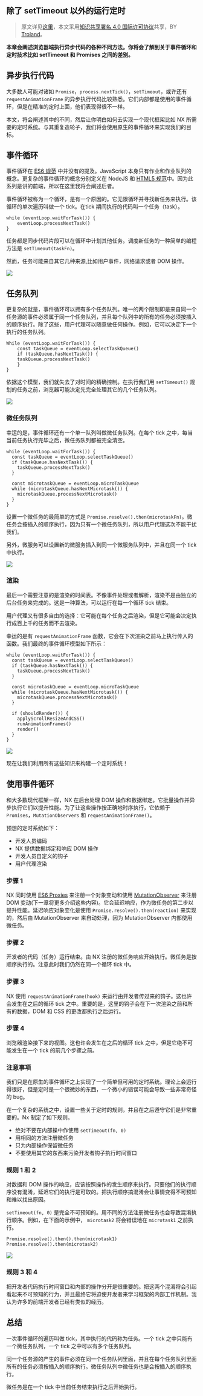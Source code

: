 ## 除了 setTimeout 以外的运行定时

> 原文详见[这里](https://blog.risingstack.com/writing-a-javascript-framework-execution-timing-beyond-settimeout/)，本文采用[知识共享署名 4.0 国际许可协议](http://creativecommons.org/licenses/by/4.0/)共享，BY [Troland](https://github.com/Troland)。

**本章会阐述浏览器端执行异步代码的各种不同方法。你将会了解到关于事件循环和定时技术比如 setTimeout 和 Promises 之间的差别。**

## 异步执行代码

大多数人可能对诸如 `Promise`，`process.nextTick()`，`setTimeout`，或许还有 `requestAnimationFrame` 的异步执行代码比较熟悉。它们内部都是使用的事件循环，但是在精准的定时上面，他们表现得很不一样。

本文，将会阐述其中的不同，然后让你明白如何去实现一个现代框架比如 NX 所需要的定时系统。与其重复造轮子，我们将会使用原生的事件循环来实现我们的目标。

## 事件循环

事件循环在 [ES6 规范](http://www.ecma-international.org/ecma-262/6.0/) 中并没有的提及。JavaScript 本身只有作业和作业队列的概念。更复杂的事件循环的概念分别定义在 NodeJS 和 [HTML5 规范](https://www.w3.org/TR/2016/CR-html51-20160621/webappapis.html#event-loops)中。因为此系列是讲的前端，所以在这里我将会阐述后者。

事件循环被称为一个循环，是有一个原因的。它无限循环并寻找新任务来执行。该循环的单次遍历叫做一个 tick。在tick 期间执行的代码叫一个任务（task）。

```
while (eventLoop.waitForTask()) {
	eventLoop.processNextTask()
}
```

任务都是同步代码片段可以在循环中计划其他任务。调度新任务的一种简单的编程方法是 `setTimeout(taskFn)`。

然而，任务可能来自其它几种来源,比如用户事件，网络请求或者 DOM 操作。

![](./assets/Execution_timing_event_lopp_with_tasks-1470127590983.svg)

## 任务队列

更复杂的就是，事件循环可以拥有多个任务队列。唯一的两个限制即是来自同一个任务源的事件必须属于同一个任务队列，并且每个队列中的所有的任务必须按插入的顺序执行。除了这些，用户代理可以随意做任何操作。例如，它可以决定下一个执行的任务队列。

```
While (eventLoop.waitForTask()) {
	const taskQueue = eventLoop.selectTaskQueue()
	if (taskQueue.hasNextTask()) {
    taskQueue.processNextTask()
	}
}
```

依据这个模型，我们就失去了对时间的精确控制。在执行我们用 `setTimeout()`  规划的任务之前，浏览器可能决定先完全处理其它的几个任务队列。

![](http://blog-assets.risingstack.com/2016/Aug/Execution_timing_event_loop_with_task_queues-1470127624172.svg)

### 微任务队列

幸运的是，事件循环还有一个单一队列叫做微任务队列。在每个 tick 之中，每当当前任务执行完毕之后，微任务队列都被完全清空。

```
while (eventLoop.waitForTask()) {
  const taskQueue = eventLoop.selectTaskQueue()
  if (taskQueue.hasNextTask()) {
    taskQueue.processNextTask()
  }
  
  const microtaskQueue = eventLoop.microTaskQueue
  while (microtaskQueue.hasNextMicrotask()) {
    microtaskQueue.processNextMicrotask()
  }
}
```

设置一个微任务的最简单的方式是 `Promise.resolve().then(microtaskFn)`。微任务会按插入的顺序执行，因为只有一个微任务队列，所以用户代理这次不能干扰我们。

另外，微服务可以设置新的微服务插入到同一个微服务队列中，并且在同一个 tick 中执行。

![](./assets/Execution_timing_event_loop_with_microtask_queue-1470127679393.svg)

### 渲染

最后一个需要注意的是渲染的时间表。不像事件处理或者解析，渲染不是由独立的后台任务来完成的。这是一种算法，可以运行在每一个循环 tick 结束。

用户代理又有很多自由的选择：它可能在每个任务之后渲染，但是它可能会决定执行成百上千的任务而不去渲染。

幸运的是有 `requestAnimationFrame` 函数，它会在下次渲染之前马上执行传入的函数。我们最终的事件循环模型如下所示：

```
while (eventLoop.waitForTask()) {
  const taskQueue = eventLoop.selectTaskQueue()
  if (taskQueue.hasNextTask()) {
    taskQueue.processNextTask()
  }
  
  const microtaskQueue = eventLoop.microTaskQueue
  while (microtaskQueue.hasNextMicrotask()) {
    microtaskQueue.processNextMicrotask()
  }
  
  if (shouldRender()) {
    applyScrollResizeAndCSS()
    runAnimationFrames()
    render()
  }
}
```

![](./assets/Execution_timing_event_loop_with_rendering-1470127703068.svg)

现在让我们利用所有这些知识来构建一个定时系统！

## 使用事件循环

和大多数现代框架一样，NX 在后台处理 DOM 操作和数据绑定。它批量操作并异步执行它们以提升性能。为了让这些操作按正确地时序执行，它依赖于 `Promises`，`MutationObservers` 和 `requestAnimationFrame()`。

预想的定时系统如下：

- 开发人员编码
- NX 提供数据绑定和响应 DOM 操作 
- 开发人员自定义的钩子
- 用户代理渲染

### 步骤 1

NX 同时使用 [ES6 Proxies](https://ponyfoo.com/articles/es6-proxies-in-depth) 来注册一个对象变动和使用 [MutationObserver](https://davidwalsh.name/mutationobserver-api) 来注册 DOM 变动(下一章将更多介绍这些内容)。它会延迟响应，作为微任务的第二步以提升性能。延迟响应对象变化是使用 `Promise.resolve().then(reaction)` 来实现的，然后由 MutationObserver 来自动处理，因为 MutationObserver 内部使用微任务。


### 步骤 2

开发者的代码（任务）运行结束。由 NX 注册的微任务响应开始执行。微任务是按顺序执行的。注意此时我们仍然在同一个循环 tick 中。

### 步骤 3

NX 使用 `requestAnimationFrame(hook)` 来运行由开发者传过来的钩子。这也许会发生在之后的循环 tick 之中。重要的是，这里的钩子会在下一次渲染之前和所有的数据，DOM 和 CSS 的更改都执行之后运行。

### 步骤 4

浏览器渲染接下来的视图。这也许会发生在之后的循环 tick 之中，但是它绝不可能发生在一个 tick 的前几个步骤之前。

### 注意事项

我们只是在原生的事件循环之上实现了一个简单但可用的定时系统。理论上会运行得很好，但是定时是一个很微妙的东西，一个微小的错误可能会导致一些非常奇怪的 bug。

在一个复杂的系统之中，设置一些关于定时的规则，并且在之后遵守它们是非常重要的。Nx 制定了如下规则。

- 绝对不要在内部操中作使用 `setTimeout(fn, 0)`
- 用相同的方法注册微任务
- 只为内部操作保留微任务
- 不要使用其它的东西来污染开发者钩子执行时间窗口

### 规则 1 和 2

对数据和 DOM 操作的响应，应该按照操作的发生顺序来执行。只要他们的执行顺序没有混淆，延迟它们的执行是可取的。把执行顺序搞混淆会让事情变得不可预知和难以找出原因。

`setTimeout(fn, 0)` 是完全不可预知的。用不同的方法注册微任务也会导致混淆执行顺序。例如，在下面的示例中， `microtask2` 将会错误地在 `microtask1` 之前执行。

```
Promise.resolve().then().then(microtask1)
Promise.resolve().then(microtask2)
```

![](./assets/Execution_timing_microtask_registration_method-1470127727609.svg)

### 规则 3 和 4

把开发者代码执行时间窗口和内部的操作分开是很重要的。把这两个混淆将会引起看起来不可预知的行为，并且最终它将迫使开发者来学习框架的内部工作机制。我认为许多的前端开发者已经有类似的经历。

## 总结

一次事件循环的遍历叫做 tick，其中执行的代码称为任务。一个 tick 之中只能有一个微任务队列，一个 tick 之中可以有多个任务队列。

同一个任务源的产生的事件必须在同一个任务队列里面，并且在每个任务队列里面所有的任务必须按插入的顺序执行。微任务队列中微任务也是会按插入的顺序执行。

微任务是在一个 tick 中当前任务结束执行之后开始执行。
